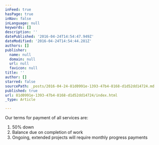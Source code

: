 ```yaml
---
inFeed: true
hasPage: true
inNav: false
inLanguage: null
keywords: []
description: ''
datePublished: '2016-04-24T14:54:47.949Z'
dateModified: '2016-04-24T14:54:44.281Z'
authors: []
publisher:
  name: null
  domain: null
  url: null
  favicon: null
title: ''
author: []
starred: false
sourcePath: _posts/2016-04-24-81d0991e-1393-47b4-8168-d1d52dd14724.md
published: true
url: 81d0991e-1393-47b4-8168-d1d52dd14724/index.html
_type: Article

---
```

Our terms for payment of all services are:

1. 50% down
2. Balance due on completion of work
3. Ongoing, extended projects will require monthly progress payments